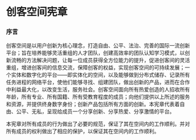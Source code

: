 # 创客空间宪章

### 序言

创客空间是以用户创新为核心理念，打造自由、公平、法治、完善的国际一流创新平台；旨在培养能够灵活重组的人才团队，创建高效率的团队认知学习模式，以创新流畅的方法解决问题，让每一位成员获得全方位能力的提升，促进创客间的灵活重组，增进创客间的信息交流，保障创客的权益，实现创客空间的可持续发展；一个实体和数字化的平台——即实体化的空间，以及能够做到分布式储存、记录所有任务进程的网络平台，使他们能够寻找、组建团队，做出创新的产品，进而在合作中利益最大化，以改变生活，服务社会。创客空间面向所有热爱创造的人招收所有年龄，所有专业、所有国籍、所有受教育程度的成员；向他们提供以上所述的服务和资源，并提供终身数字身份；创新产品包括所有方面的创新。本宪章代表着自由、公平、无私，呈现给成员一个分享创新、分享热爱、分享激情的平台。

本宪章对所有成员的行为做出了必要的规范，保证了其在空间内的工作顺利。并对所有成员的权利做出了相应的保护，以保证其在空间内的工作顺利。
